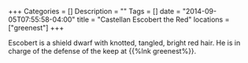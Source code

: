 +++
Categories = []
Description = ""
Tags = []
date = "2014-09-05T07:55:58-04:00"
title = "Castellan Escobert the Red"
locations = ["greenest"]
+++

Escobert is a shield dwarf with knotted, tangled, bright red hair.  He is in
charge of the defense of the keep at {{%lnk greenest%}}.
